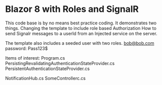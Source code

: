 # Blazor 8 with Roles and SignalR

This code base is by no means best practice coding.
It demonstrates two things.
Changing the template to include role based Authorization
How to send Signalr messages to a userId from an Injected service on the server.

The template also includes a seeded user with two roles.
bob@bob.com password: Pass123$

Items of interest:
Program.cs
PersistingRevalidatingAuthenticationStateProvider.cs
PersistentAuthenticationStateProvider.cs

NotificationHub.cs
SomeControllerc.cs